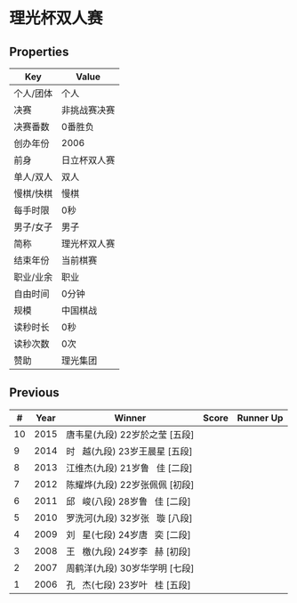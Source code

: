 # 理光杯双人赛

## Properties

| Key | Value |
| --- | ----- |
| 个人/团体 | 个人 |
| 决赛 | 非挑战赛决赛 |
| 决赛番数 | 0番胜负 |
| 创办年份 | 2006 |
| 前身 | 日立杯双人赛 |
| 单人/双人 | 双人 |
| 慢棋/快棋 | 慢棋 |
| 每手时限 | 0秒 |
| 男子/女子 | 男子 |
| 简称 | 理光杯双人赛 |
| 结束年份 | 当前棋赛 |
| 职业/业余 | 职业 |
| 自由时间 | 0分钟 |
| 规模 | 中国棋战 |
| 读秒时长 | 0秒 |
| 读秒次数 | 0次 |
| 赞助 | 理光集团 |

## Previous

| # | Year | Winner | Score | Runner Up |
| --- | --- | --- | --- | --- |
| 10 | 2015 | 唐韦星(九段) 22岁於之莹 [五段] |  |  |
| 9 | 2014 | 时   越(九段) 23岁王晨星 [五段] |  |  |
| 8 | 2013 | 江维杰(九段) 21岁鲁   佳 [二段] |  |  |
| 7 | 2012 | 陈耀烨(九段) 22岁张佩佩 [初段] |  |  |
| 6 | 2011 | 邱   峻(八段) 28岁鲁   佳 [二段] |  |  |
| 5 | 2010 | 罗洗河(九段) 32岁张   璇 [八段] |  |  |
| 4 | 2009 | 刘   星(七段) 24岁唐   奕 [二段] |  |  |
| 3 | 2008 | 王   檄(九段) 24岁李   赫 [初段] |  |  |
| 2 | 2007 | 周鹤洋(九段) 30岁华学明 [七段] |  |  |
| 1 | 2006 | 孔   杰(七段) 23岁叶   桂 [五段] |  |  |

